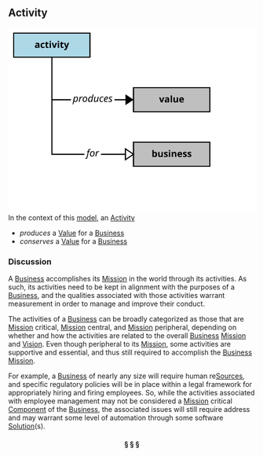 ## Activity

<img src="../images/activity.svg" align="right"/>


In the context of this [model](../README.md), an [Activity][activity]

* <i>produces</i> a [Value][value] for a [Business][business]
* <i>conserves</i> a [Value][value] for a [Business][business]

### Discussion

A [Business][business] accomplishes its [Mission][mission] in the world through its activities.
As such, its activities need to be kept in alignment with the purposes of a [Business][business], and the
qualities associated with those activities warrant measurement in order to manage and improve their conduct.

The activities of a [Business][business] can be broadly categorized as those that are [Mission][mission] critical, [Mission][mission] central,
and [Mission][mission] peripheral, depending on whether and how the activities are related to the overall [Business][business] [Mission][mission] and [Vision][vision].
Even though peripheral to its [Mission][mission], some activities are supportive and essential, and thus still required to
accomplish the [Business][business] [Mission][mission].

For example, a [Business][business] of nearly any size will require human re[Sources][source], and specific regulatory policies
will be in place within a legal framework for appropriately hiring and firing employees.
So, while the activities associated with employee management may not be considered a [Mission][mission] critical [Component][component]
of the [Business][business], the associated issues will still require address and may warrant some level of automation
through some software [Solution][solution](s).


<h4 align="center"><b>&sect; &sect; &sect;</b></h4>

[activity]: activity.md
[activities]: activity.md
[business]: business.md
[businesses]: business.md
[component]: component.md
[components]: component.md
[developer]: developer.md
[developers]: developer.md
[dialog]: dialog.md
[dialogs]: dialog.md
[expector]: expector.md
[expectors]: expector.md
[feature]: feature.md
[features]: feature.md
[governor]: governor.md
[governors]: governor.md
[improvement]: improvement.md
[improvements]: improvement.md
[interface]: interface.md
[interfaces]: interface.md
[mission]: mission.md
[missions]: mission.md
[requestor]: requestor.md
[requestors]: requestor.md
[solution]: solution.md
[solutions]: solution.md
[source]: source.md
[sources]: source.md
[value]: value.md
[values]: value.md
[vision]: vision.md
[visions]: vision.md

[valuable]: value.md
[quality]: https://educery.dev/papers/modeling/quality-alignment/#business-quality-inventory
